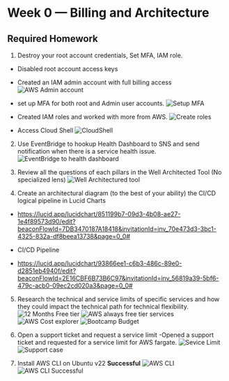 # Week 0 — Billing and Architecture

## Required Homework
1. Destroy your root account credentials, Set MFA, IAM role.
- Disabled root account access keys
- Created an IAM admin account with full billing access
![AWS Admin account](https://user-images.githubusercontent.com/27725033/219396727-fa81943a-a42a-41c0-8a16-bd7a56fdc3d0.png)
- set up MFA for both root and Admin user accounts.
![Setup MFA](https://user-images.githubusercontent.com/27725033/219399112-b8b2b677-a677-4622-b244-e3218973b737.png)
- Created IAM roles and worked with more from AWS.
![Create roles](https://user-images.githubusercontent.com/27725033/219399495-9284475b-f990-456a-8803-d8f20455bf2a.png)

- Access Cloud Shell
![CloudShell](https://user-images.githubusercontent.com/27725033/219409853-0130bf08-1265-4c76-a17f-c3c88a2db53c.png)

2. Use EventBridge to hookup Health Dashboard to SNS and send notification when there is a service health issue.
![EventBridge to health dashboard](https://user-images.githubusercontent.com/27725033/219403289-9f61e4b1-7d8a-4010-a905-c2ccee6bda0b.png)

3. Review all the questions of each pillars in the Well Architected Tool (No specialized lens)
![Well Architectured tool](https://user-images.githubusercontent.com/27725033/219420589-7ffe181d-6600-43bc-89f1-b27cb5f1bbf9.png)

4. Create an architectural diagram (to the best of your ability) the CI/CD logical pipeline in Lucid Charts
- https://lucid.app/lucidchart/851199b7-09d3-4b08-ae27-1e4f89573d90/edit?beaconFlowId=7DB3470187A18418&invitationId=inv_70e473d3-3bc1-4325-832a-df8beea13738&page=0_0#

- CI/CD Pipeline
- https://lucid.app/lucidchart/93866ee1-c6b3-486c-89e0-d2851eb4940f/edit?beaconFlowId=2E16CBF6B73B6C97&invitationId=inv_56819a39-5bf6-479c-acb0-09ec2cd020a3&page=0_0#

5. Research the technical and service limits of specific services and how they could impact the technical path for technical flexibility. 
![12 Months Free tier](https://user-images.githubusercontent.com/27725033/219409609-d52ba285-d923-4ef7-963a-a1fa35b48a10.png)
![AWS always free tier services ](https://user-images.githubusercontent.com/27725033/219409647-68dfb4c8-cac3-4970-ad58-61265a19e19e.png)
![AWS Cost explorer](https://user-images.githubusercontent.com/27725033/219409685-d46c15d0-38f4-4424-a06e-4b68ae49e56e.png)
![Bootcamp Budget](https://user-images.githubusercontent.com/27725033/219409733-a26f1be4-3d12-4c0d-80d9-1aadaa7e67a0.png)

6. Open a support ticket and request a service limit
-Opened a support ticket and requested for a service limit for AWS fargate.
![Sevice Limit](https://user-images.githubusercontent.com/27725033/219409063-a9367f00-cd35-44d9-994d-4dd06e88c54a.png)
![Support case](https://user-images.githubusercontent.com/27725033/219409109-2c600e2b-9785-4f8d-8860-218c4957818d.png)

7. Install AWS CLI on Ubuntu v22 **Successful**
![AWS CLI](https://user-images.githubusercontent.com/27725033/219803535-e386c20a-e438-42d9-9d15-f6dcdb0853f6.png)
![AWS CLI Successful](https://user-images.githubusercontent.com/27725033/219803544-074fdfa1-ce74-4801-8d1f-1b804031d491.png)

